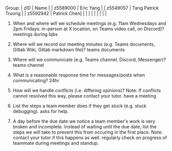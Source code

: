 Group:
| zID | Name |
| z5589000 | Eric Yang |
| z5549057 | Tang Patrick Truong |
| z5592942 | Patrick Chen|
| | |
| | |
| | |

1. When and where will we schedule meetings (e.g. 11am Wednesdays and 2pm Fridays: in-person at X location, on Teams video call, on Discord)?
   meetings during lqbs

2. Where will we record our meeting minutes (e.g. Teams documents, Gitlab Wiki, Gitlab markdown file)?
   teams documents
3. Where will we communicate (e.g. Teams channel, Discord, Messenger)?
   teams channel
4. What is a reasonable response time for messages/posts when communicating?
   24hr
5. How will we handle conflicts (i.e. differing opinions)? Note: If conflicts cannot resolved this way, please contact your tutor.
   have a meeting
6. List the steps a team member does if they get stuck (e.g. stuck debugging).
   asks for help.

7. A day before the due date we notice a team member's work is very broken and incomplete. Instead of waiting until the due date, list the steps we will take to prevent this from occuring in the first place. Note: contact your tutor if this happens as well.
   regularly check on progress of teammate during meetings and standup.
